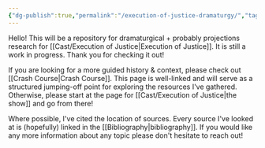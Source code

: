 ```yaml
---
{"dg-publish":true,"permalink":"/execution-of-justice-dramaturgy/","tags":["gardenEntry"]}
---
```


Hello! This will be a repository for dramaturgical + probably projections research for [[Cast/Execution of Justice\|Execution of Justice]]. It is still a work in progress. Thank you for checking it out!

If you are looking for a more guided history & context, please check out [[Crash Course\|Crash Course]]. This page is well-linked and will serve as a structured jumping-off point for exploring the resources I've gathered. Otherwise, please start at the page for [[Cast/Execution of Justice\|the show]] and go from there!

Where possible, I've cited the location of sources. Every source I've looked at is (hopefully) linked in the [[Bibliography\|bibliography]]. If you would like any more information about any topic please don't hesitate to reach out!